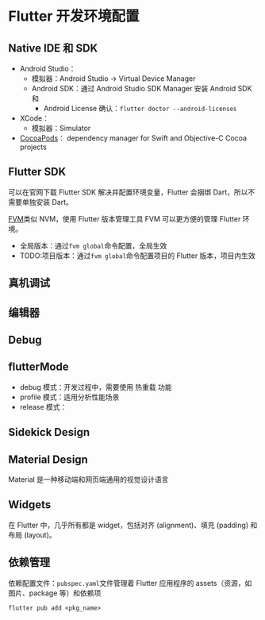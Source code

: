 # Flutter 开发环境配置

## Native IDE 和 SDK

- Android Studio：
  - 模拟器：Android Studio -> Virtual Device Manager
  - Android SDK：通过 Android Studio SDK Manager 安装 Android SDK 和
    - Android License 确认：`flutter doctor --android-licenses`
- XCode：
  - 模拟器：Simulator
- [CocoaPods](https://cocoapods.org/)： dependency manager for Swift and Objective-C Cocoa projects

## Flutter SDK

可以在官网下载 Flutter SDK 解决并配置环境变量，Flutter 会捆绑 Dart，所以不需要单独安装 Dart。

[FVM](https://fvm.app/)类似 NVM，使用 Flutter 版本管理工具 FVM 可以更方便的管理 Flutter 环境。

- 全局版本：通过`fvm global`命令配置，全局生效
- TODO:项目版本：通过`fvm global`命令配置项目的 Flutter 版本，项目内生效

## 真机调试

## 编辑器

## Debug

## flutterMode

- debug 模式：开发过程中，需要使用 热重载 功能
- profile 模式：适用分析性能场景
- release 模式：

## Sidekick Design

## Material Design

Material 是一种移动端和网页端通用的视觉设计语言

## Widgets

在 Flutter 中，几乎所有都是 widget，包括对齐 (alignment)、填充 (padding) 和布局 (layout)。

## 依赖管理

依赖配置文件：`pubspec.yaml`文件管理着 Flutter 应用程序的 assets（资源，如图片、package 等）和依赖项

`flutter pub add <pkg_name>`
